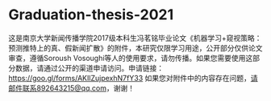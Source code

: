 # Graduation-thesis-2021
这是南京大学新闻传播学院2017级本科生冯茗铭毕业论文《机器学习+窥视策略：预测推特上的真、假新闻扩散》的附件，本研究仅限学习用途，公开部分仅供论文审查，遵循Soroush Vosoughi等人的使用要求，请勿传播。如果您需要使用这部分数据，请通过公开的渠道申请访问。申请链接：https://goo.gl/forms/AKIlZujpexhN7fY33
如果您对附件中的内容存在问题，请邮件联系892643215@qq.com，谢谢！

